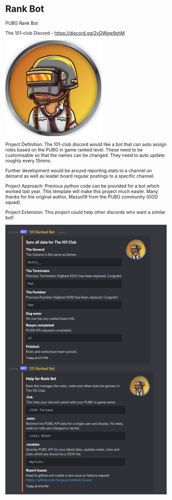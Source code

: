 # Rank Bot
PUBG Rank Bot

The 101-club Discord - <https://discord.gg/2vDWqw9shM>

![alt text](https://github.com/furyaus/rankbot/blob/main/bot_logo.png?raw=true)

Project Definition:
The 101-club discord would like a bot that can auto assign roles based on the PUBG in game ranked level. These need to be customisable so that the names can be changed. They need to auto update roughly every 15mins. 

Further development would be around reporting stats to a channel on demand as well as leader board regular postings to a specific channel.

Project Approach:
Previous python code can be provided for a bot which worked last year. This template will make this project much easier. Many thanks for the original author, Mazun19 from the PUBG community (GOD squad). 

Project Extension:
This project could help other discords who want a similar bot!

![alt text](https://github.com/furyaus/rankbot/blob/main/Screenshots/1.png)
